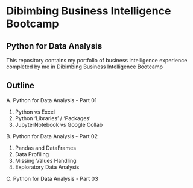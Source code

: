# Dibimbing Business Intelligence Bootcamp
## Python for Data Analysis

This repository contains my portfolio of business intelligence experience completed by me in Dibimbing Business Intelligence Bootcamp

## Outline
A. Python for Data Analysis - Part 01
1. Python vs Excel
2. Python ‘Libraries’ / ‘Packages’
3. JupyterNotebook vs Google Collab

B. Python for Data Analysis - Part 02
1. Pandas and DataFrames
2. Data Profiling
3. Missing Values Handling
4. Exploratory Data Analysis

C. Python for Data Analysis - Part 03
